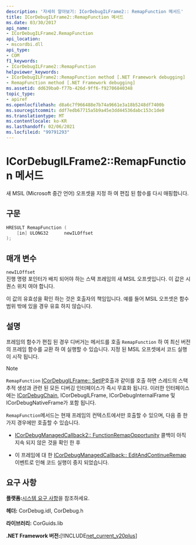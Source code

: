 ```yaml
---
description: '자세히 알아보기: ICorDebugILFrame2:: RemapFunction 메서드'
title: ICorDebugILFrame2::RemapFunction 메서드
ms.date: 03/30/2017
api_name:
- ICorDebugILFrame2.RemapFunction
api_location:
- mscordbi.dll
api_type:
- COM
f1_keywords:
- ICorDebugILFrame2::RemapFunction
helpviewer_keywords:
- ICorDebugILFrame2::RemapFunction method [.NET Framework debugging]
- RemapFunction method [.NET Framework debugging]
ms.assetid: dd639ba0-f77b-426d-9ff6-f92706840348
topic_type:
- apiref
ms.openlocfilehash: d8a6c7f966488e7b74a9661e3a18b5248df7400b
ms.sourcegitcommit: ddf7edb67715a5b9a45e3dd44536dabc153c1de0
ms.translationtype: MT
ms.contentlocale: ko-KR
ms.lasthandoff: 02/06/2021
ms.locfileid: "99791293"
---
```

# <a name="icordebugilframe2remapfunction-method"></a>ICorDebugILFrame2::RemapFunction 메서드

새 MSIL (Microsoft 중간 언어) 오프셋을 지정 하 여 편집 된 함수를 다시 매핑합니다.  
  
## <a name="syntax"></a>구문  
  
```cpp  
HRESULT RemapFunction (  
    [in] ULONG32      newILOffset  
);  
```  
  
## <a name="parameters"></a>매개 변수  

 `newILOffset`  
 진행 명령 포인터가 배치 되어야 하는 스택 프레임의 새 MSIL 오프셋입니다. 이 값은 시퀀스 위치 여야 합니다.  
  
 이 값의 유효성을 확인 하는 것은 호출자의 책임입니다. 예를 들어 MSIL 오프셋은 함수 범위 밖에 있을 경우 유효 하지 않습니다.  
  
## <a name="remarks"></a>설명  

 프레임의 함수가 편집 된 경우 디버거는 메서드를 호출 `RemapFunction` 하 여 최신 버전의 프레임 함수를 교환 하 여 실행할 수 있습니다. 지정 된 MSIL 오프셋에서 코드 실행이 시작 됩니다.  
  
> [!NOTE]
> `RemapFunction` [ICorDebugILFrame:: SetIP](icordebugilframe-setip-method.md)호출과 같이를 호출 하면 스레드의 스택 추적 생성과 관련 된 모든 디버깅 인터페이스가 즉시 무효화 됩니다. 이러한 인터페이스에는 [ICorDebugChain](icordebugchain-interface.md), ICorDebugILFrame, ICorDebugInternalFrame 및 ICorDebugNativeFrame가 포함 됩니다.  
  
 `RemapFunction`메서드는 현재 프레임의 컨텍스트에서만 호출할 수 있으며, 다음 중 한 가지 경우에만 호출할 수 있습니다.  
  
- [ICorDebugManagedCallback2:: FunctionRemapOpportunity](icordebugmanagedcallback2-functionremapopportunity-method.md) 콜백이 아직 지속 되지 않은 것을 확인 한 후  
  
- 이 프레임에 대 한 [ICorDebugManagedCallback:: EditAndContinueRemap](icordebugmanagedcallback-editandcontinueremap-method.md) 이벤트로 인해 코드 실행이 중지 되었습니다.  
  
## <a name="requirements"></a>요구 사항  

 **플랫폼:**[시스템 요구 사항](../../get-started/system-requirements.md)을 참조하세요.  
  
 **헤더:** CorDebug.idl, CorDebug.h  
  
 **라이브러리:** CorGuids.lib  
  
 **.NET Framework 버전:**[!INCLUDE[net_current_v20plus](../../../../includes/net-current-v20plus-md.md)]
